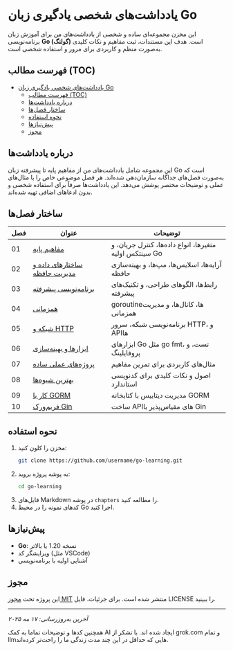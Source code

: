 # یادداشت‌های شخصی یادگیری زبان Go

این مخزن مجموعه‌ای ساده و شخصی از یادداشت‌های من برای آموزش زبان برنامه‌نویسی **Go (گولنگ)** است. هدف این مستندات، ثبت مفاهیم و نکات کلیدی به‌صورت منظم و کاربردی برای مرور و استفاده شخصی است.

## فهرست مطالب (TOC)

- [یادداشت‌های شخصی یادگیری زبان Go](#یادداشتهای-شخصی-یادگیری-زبان-go)
  - [فهرست مطالب (TOC)](#فهرست-مطالب-toc)
  - [درباره یادداشت‌ها](#درباره-یادداشتها)
  - [ساختار فصل‌ها](#ساختار-فصلها)
  - [نحوه استفاده](#نحوه-استفاده)
  - [پیش‌نیازها](#پیشنیازها)
  - [مجوز](#مجوز)

## درباره یادداشت‌ها

این مجموعه شامل یادداشت‌های من از مفاهیم پایه تا پیشرفته زبان Go است که به‌صورت فصل‌های جداگانه سازمان‌دهی شده‌اند. هر فصل موضوعی خاص را با مثال‌های عملی و توضیحات مختصر پوشش می‌دهد. این یادداشت‌ها صرفاً برای استفاده شخصی و بدون ادعاهای اضافی تهیه شده‌اند.

## ساختار فصل‌ها

| فصل | عنوان                                                                                 | توضیحات                                                |
| --- | ------------------------------------------------------------------------------------- | ------------------------------------------------------ |
| 01  | [مفاهیم پایه](chapters/01-basics.md)                                                  | متغیرها، انواع داده‌ها، کنترل جریان، و سینتکس اولیه Go |
| 02  | [ساختارهای داده و مدیریت حافظه](chapters/02-data-structures-and-memory-management.md) | آرایه‌ها، اسلایس‌ها، مپ‌ها، و بهینه‌سازی حافظه         |
| 03  | [برنامه‌نویسی پیشرفته](chapters/03-advanced-programming.md)                           | رابط‌ها، الگوهای طراحی، و تکنیک‌های پیشرفته            |
| 04  | [همزمانی](chapters/04-concurrency.md)                                                 | goroutine‌ها، کانال‌ها، و مدیریت همزمانی               |
| 05  | [شبکه و HTTP](chapters/05-network-and-http.md)                                        | برنامه‌نویسی شبکه، سرور HTTP، و APIها                  |
| 06  | [ابزارها و بهینه‌سازی](chapters/06-tools-and-optimization.md)                         | ابزارهای Go مثل go fmt، تست، و پروفایلینگ              |
| 07  | [پروژه‌های عملی ساده](chapters/07-realworld-basic-projects.md)                        | مثال‌های کاربردی برای تمرین مفاهیم                     |
| 08  | [بهترین شیوه‌ها](chapters/08-best-practices.md)                                       | اصول و نکات کلیدی برای کدنویسی استاندارد               |
| 09  | [کار با GORM](chapters/09-gorm.md)                                                    | مدیریت دیتابیس با کتابخانه GORM                        |
| 10  | [فریم‌ورک Gin](chapters/10-gin.md)                                                    | ساخت APIهای مقیاس‌پذیر با Gin                          |

## نحوه استفاده

1. مخزن را کلون کنید:
   ```bash
   git clone https://github.com/username/go-learning.git
   ```
2. به پوشه پروژه بروید:
   ```bash
   cd go-learning
   ```
3. فایل‌های Markdown در پوشه `chapters` را مطالعه کنید.
4. کدهای نمونه را در محیط Go اجرا کنید.

## پیش‌نیازها

- **Go**: نسخه 1.20 یا بالاتر
- ویرایشگر کد (مثل VSCode)
- آشنایی اولیه با برنامه‌نویسی

## مجوز

این پروژه تحت [مجوز MIT](LICENSE) منتشر شده است. برای جزئیات، فایل LICENSE را ببینید.

---

_آخرین به‌روزرسانی: ۱۷ مه ۲۰۲۵_

همچنین کد‌ها و توضیحات تماما به کمک AI ایجاد شده اند. با تشکر از grok.com و تمام llm‌هایی که حداقل در این چند مدت زندگی ما را راحت‌تر کرده‌اند.

